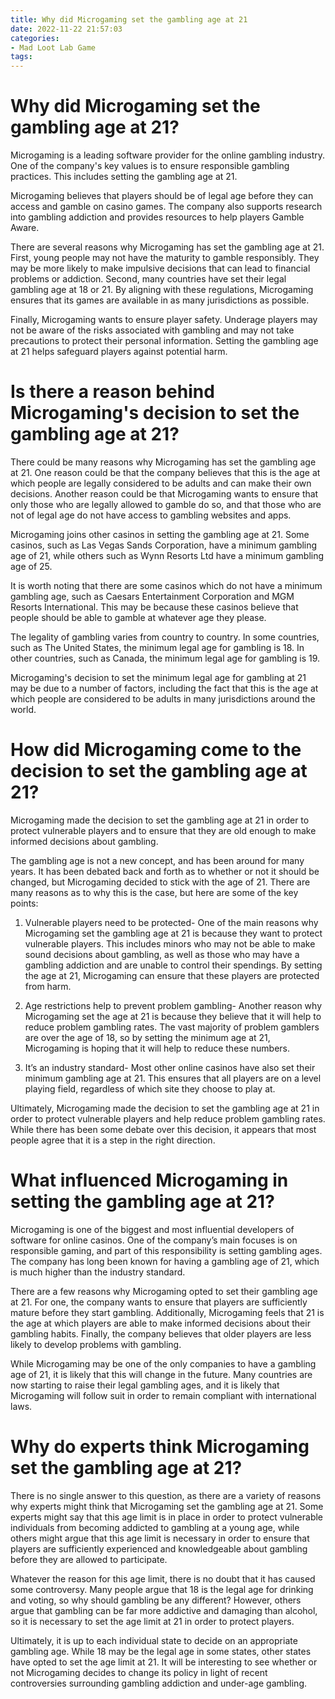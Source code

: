 ```yaml
---
title: Why did Microgaming set the gambling age at 21 
date: 2022-11-22 21:57:03
categories:
- Mad Loot Lab Game
tags:
---
```



#  Why did Microgaming set the gambling age at 21? 

Microgaming is a leading software provider for the online gambling industry. One of the company's key values is to ensure responsible gambling practices. This includes setting the gambling age at 21.

Microgaming believes that players should be of legal age before they can access and gamble on casino games. The company also supports research into gambling addiction and provides resources to help players Gamble Aware.

There are several reasons why Microgaming has set the gambling age at 21. First, young people may not have the maturity to gamble responsibly. They may be more likely to make impulsive decisions that can lead to financial problems or addiction. Second, many countries have set their legal gambling age at 18 or 21. By aligning with these regulations, Microgaming ensures that its games are available in as many jurisdictions as possible.

Finally, Microgaming wants to ensure player safety. Underage players may not be aware of the risks associated with gambling and may not take precautions to protect their personal information. Setting the gambling age at 21 helps safeguard players against potential harm.

#  Is there a reason behind Microgaming's decision to set the gambling age at 21? 

There could be many reasons why Microgaming has set the gambling age at 21. One reason could be that the company believes that this is the age at which people are legally considered to be adults and can make their own decisions. Another reason could be that Microgaming wants to ensure that only those who are legally allowed to gamble do so, and that those who are not of legal age do not have access to gambling websites and apps.

Microgaming joins other casinos in setting the gambling age at 21. Some casinos, such as Las Vegas Sands Corporation, have a minimum gambling age of 21, while others such as Wynn Resorts Ltd have a minimum gambling age of 25. 

It is worth noting that there are some casinos which do not have a minimum gambling age, such as Caesars Entertainment Corporation and MGM Resorts International. This may be because these casinos believe that people should be able to gamble at whatever age they please. 

The legality of gambling varies from country to country. In some countries, such as The United States, the minimum legal age for gambling is 18. In other countries, such as Canada, the minimum legal age for gambling is 19. 

Microgaming's decision to set the minimum legal age for gambling at 21 may be due to a number of factors, including the fact that this is the age at which people are considered to be adults in many jurisdictions around the world.

#  How did Microgaming come to the decision to set the gambling age at 21? 

Microgaming made the decision to set the gambling age at 21 in order to protect vulnerable players and to ensure that they are old enough to make informed decisions about gambling.

The gambling age is not a new concept, and has been around for many years. It has been debated back and forth as to whether or not it should be changed, but Microgaming decided to stick with the age of 21. There are many reasons as to why this is the case, but here are some of the key points:

1) Vulnerable players need to be protected- One of the main reasons why Microgaming set the gambling age at 21 is because they want to protect vulnerable players. This includes minors who may not be able to make sound decisions about gambling, as well as those who may have a gambling addiction and are unable to control their spendings. By setting the age at 21, Microgaming can ensure that these players are protected from harm.

2) Age restrictions help to prevent problem gambling- Another reason why Microgaming set the age at 21 is because they believe that it will help to reduce problem gambling rates. The vast majority of problem gamblers are over the age of 18, so by setting the minimum age at 21, Microgaming is hoping that it will help to reduce these numbers.

3) It’s an industry standard- Most other online casinos have also set their minimum gambling age at 21. This ensures that all players are on a level playing field, regardless of which site they choose to play at.

Ultimately, Microgaming made the decision to set the gambling age at 21 in order to protect vulnerable players and help reduce problem gambling rates. While there has been some debate over this decision, it appears that most people agree that it is a step in the right direction.

#  What influenced Microgaming in setting the gambling age at 21? 

Microgaming is one of the biggest and most influential developers of software for online casinos. One of the company’s main focuses is on responsible gaming, and part of this responsibility is setting gambling ages. The company has long been known for having a gambling age of 21, which is much higher than the industry standard. 

There are a few reasons why Microgaming opted to set their gambling age at 21. For one, the company wants to ensure that players are sufficiently mature before they start gambling. Additionally, Microgaming feels that 21 is the age at which players are able to make informed decisions about their gambling habits. Finally, the company believes that older players are less likely to develop problems with gambling. 

While Microgaming may be one of the only companies to have a gambling age of 21, it is likely that this will change in the future. Many countries are now starting to raise their legal gambling ages, and it is likely that Microgaming will follow suit in order to remain compliant with international laws.

#  Why do experts think Microgaming set the gambling age at 21?

There is no single answer to this question, as there are a variety of reasons why experts might think that Microgaming set the gambling age at 21. Some experts might say that this age limit is in place in order to protect vulnerable individuals from becoming addicted to gambling at a young age, while others might argue that this age limit is necessary in order to ensure that players are sufficiently experienced and knowledgeable about gambling before they are allowed to participate.

Whatever the reason for this age limit, there is no doubt that it has caused some controversy. Many people argue that 18 is the legal age for drinking and voting, so why should gambling be any different? However, others argue that gambling can be far more addictive and damaging than alcohol, so it is necessary to set the age limit at 21 in order to protect players.

Ultimately, it is up to each individual state to decide on an appropriate gambling age. While 18 may be the legal age in some states, other states have opted to set the age limit at 21. It will be interesting to see whether or not Microgaming decides to change its policy in light of recent controversies surrounding gambling addiction and under-age gambling.